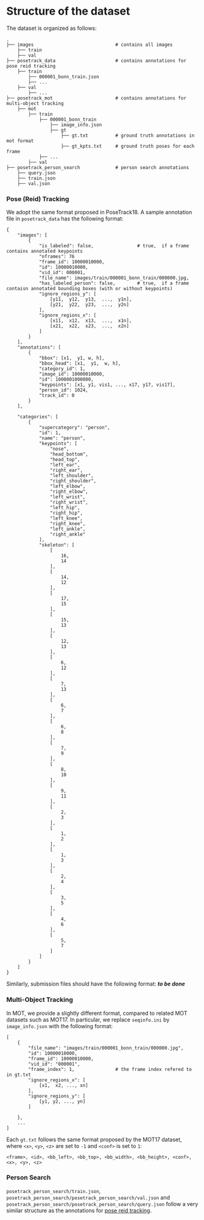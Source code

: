 # Structure of the dataset 

The dataset is organized as follows: 

    .
    ├── images                              # contains all images  
        ├── train
        ├── val
    ├── posetrack_data                      # contains annotations for pose reid tracking
        ├── train
            ├── 000001_bonn_train.json
            ├── ...
        ├── val
            ├── ...
    ├── posetrack_mot                       # contains annotations for multi-object tracking 
        ├── mot
            ├── train
                ├── 000001_bonn_train
                    ├── image_info.json
                    ├── gt
                        ├── gt.txt          # ground truth annotations in mot format
                        ├── gt_kpts.txt     # ground truth poses for each frame
                ├── ...
            ├── val
    ├── posetrack_person_search             # person search annotations
        ├── query.json
        ├── train.json
        ├── val.json



### Pose (Reid) Tracking 
We adopt the same format proposed in PoseTrack18. A sample annotation file in `posetrack_data` has the following format:
```
{
    "images": [
        {
            "is_labeled": false,                # true,  if a frame contains annotated keypoints 
            "nframes": 76
            "frame_id": 10000010000, 
            "id": 10000010000, 
            "vid_id": 000001, 
            "file_name": images/train/000001_bonn_train/000000.jpg, 
            "has_labeled_person": false,        # true,  if a frame contaisn annotated bounding boxes (with or without keypoints)
            "ignore_regions_y": [
                [y11,  y12,  y13,  ...,  y1n], 
                [y21,  y22,  y23,  ...,  y2n]
            ],  
            "ignore_regions_x": [
                [x11,  x12,  x13,  ...,  x1n], 
                [x21,  x22,  x23,  ...,  x2n]
            ] 
        }
    ], 
    "annotations": [
        {
            "bbox": [x1,  y1, w, h], 
            "bbox_head": [x1,  y1,  w, h], 
            "category_id": 1, 
            "image_id": 10000010000, 
            "id": 1000001000000, 
            "keypoints": [x1, y1, vis1, ..., x17, y17, vis17], 
            "person_id": 1024, 
            "track_id": 0
        }
    ], 

    "categories": [
        {
            "supercategory": "person",
            "id": 1,
            "name": "person",
            "keypoints": [
                "nose",
                "head_bottom",
                "head_top",
                "left_ear",
                "right_ear",
                "left_shoulder",
                "right_shoulder",
                "left_elbow",
                "right_elbow",
                "left_wrist",
                "right_wrist",
                "left_hip",
                "right_hip",
                "left_knee",
                "right_knee",
                "left_ankle",
                "right_ankle"
            ],
            "skeleton": [
                [
                    16,
                    14
                ],
                [
                    14,
                    12
                ],
                [
                    17,
                    15
                ],
                [
                    15,
                    13
                ],
                [
                    12,
                    13
                ],
                [
                    6,
                    12
                ],
                [
                    7,
                    13
                ],
                [
                    6,
                    7
                ],
                [
                    6,
                    8
                ],
                [
                    7,
                    9
                ],
                [
                    8,
                    10
                ],
                [
                    9,
                    11
                ],
                [
                    2,
                    3
                ],
                [
                    1,
                    2
                ],
                [
                    1,
                    3
                ],
                [
                    2,
                    4
                ],
                [
                    3,
                    5
                ],
                [
                    4,
                    6
                ],
                [
                    5,
                    7
                ]
            ]
        }
    ]
}
```

Similarly,  submission files should have the following format: 
___to be done___

### Multi-Object Tracking 
In MOT,  we provide a slightly different format,  compared to related MOT datasets such as MOT17. In particular,  we replace `seqinfo.ini` by `image_info.json` with the following format:

```
[
    {
        "file_name": "images/train/000001_bonn_train/000000.jpg",
        "id": 10000010000,
        "frame_id": 10000010000,
        "vid_id": "000001",
        "frame_index": 1,               # the frame index refered to in gt.txt 
        "ignore_regions_x": [
            [x1,  x2, ..., xn]
        ], 
        "ignore_regions_y": [
            [y1, y2, ..., yn]
        ]

    }, 
    ...
]
```

Each `gt.txt` follows the same format proposed by the MOT17 dataset, where `<x>`, `<y>`, `<z>` are set to `-1` and `<conf>` is set to `1`:
```
<frame>, <id>, <bb_left>, <bb_top>, <bb_width>, <bb_height>, <conf>, <x>, <y>, <z>
```

###  Person Search
`posetrack_person_search/train.json`, `posetrack_person_search/posetrack_person_search/val.json` and `posetrack_person_search/posetrack_person_search/query.json` follow a very similar structure as the annotations for [pose reid tracking](https://github.com/anDoer/PoseTrack21/blob/main/doc/dataset_structure.md#pose-reid-tracking).

